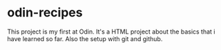 # odin-recipes
This project is my first at Odin. It's a HTML project about the basics that i have learned so far. 
Also the setup with git and github.
